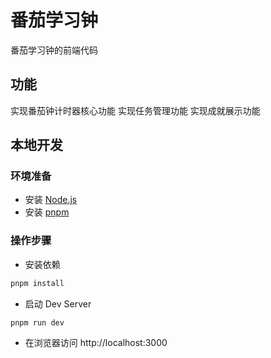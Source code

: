# 番茄学习钟

番茄学习钟的前端代码

## 功能
实现番茄钟计时器核心功能
实现任务管理功能
实现成就展示功能



## 本地开发

### 环境准备

- 安装 [Node.js](https://nodejs.org/en)
- 安装 [pnpm](https://pnpm.io/installation)

### 操作步骤

- 安装依赖

```sh
pnpm install
```

- 启动 Dev Server

```sh
pnpm run dev
```

- 在浏览器访问 http://localhost:3000

